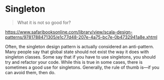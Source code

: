 # Singleton

> What it is not so good for?

https://www.safaribooksonline.com/library/view/scala-design-patterns/9781788471305/e1c77d48-207e-4a75-bc7e-0b4732941a8e.xhtml

Often, the singleton design pattern is actually considered an anti-pattern. 
Many people say that global state should not exist the way it does with singleton classes. 
Some say that if you have to use singletons, you should try and refactor your code. 
While this is true in some cases, there is sometimes a good use for singletons. 
Generally, the rule of thumb is—if you can avoid them, then do.
